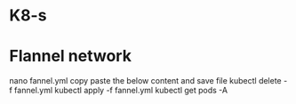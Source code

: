 # K8-s


# Flannel network

nano fannel.yml
copy paste the below content and save file
kubectl delete -f fannel.yml
kubectl apply -f fannel.yml
kubectl get pods -A


